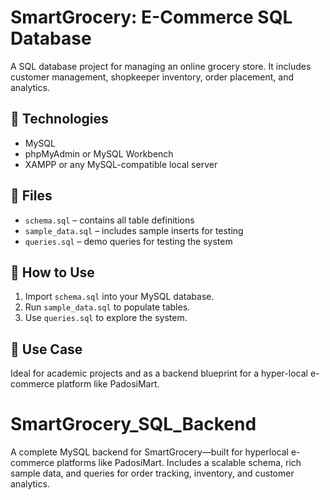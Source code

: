 # SmartGrocery: E-Commerce SQL Database

A SQL database project for managing an online grocery store. It includes customer management, shopkeeper inventory, order placement, and analytics.

## 🔧 Technologies
- MySQL
- phpMyAdmin or MySQL Workbench
- XAMPP or any MySQL-compatible local server

## 📁 Files
- `schema.sql` – contains all table definitions
- `sample_data.sql` – includes sample inserts for testing
- `queries.sql` – demo queries for testing the system

## 🧪 How to Use
1. Import `schema.sql` into your MySQL database.
2. Run `sample_data.sql` to populate tables.
3. Use `queries.sql` to explore the system.

## 📌 Use Case
Ideal for academic projects and as a backend blueprint for a hyper-local e-commerce platform like PadosiMart.

# SmartGrocery_SQL_Backend
A complete MySQL backend for SmartGrocery—built for hyperlocal e-commerce platforms like PadosiMart. Includes a scalable schema, rich sample data, and queries for order tracking, inventory, and customer analytics.
